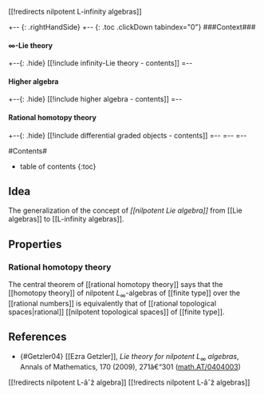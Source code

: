 [[!redirects nilpotent L-infinity algebras]]

+-- {: .rightHandSide}
+-- {: .toc .clickDown tabindex="0"}
###Context###
#### $\infty$-Lie theory
+--{: .hide}
[[!include infinity-Lie theory - contents]]
=--
#### Higher algebra
+--{: .hide}
[[!include higher algebra - contents]]
=--
#### Rational homotopy theory
+--{: .hide}
[[!include differential graded objects - contents]]
=--
=--
=--


#Contents#
* table of contents
{:toc}

## Idea

The generalization of the concept of _[[nilpotent Lie algebra]]_ from [[Lie algebras]] to [[L-infinity algebras]].

## Properties

### Rational homotopy theory

The central theorem of [[rational homotopy theory]] says that the [[homotopy theory]] of  nilpotent $L_\infty$-algebras of [[finite type]] over the [[rational numbers]] is equivalently that of [[rational topological spaces|rational]] [[nilpotent topological spaces]] of [[finite type]].


## References

* {#Getzler04} [[Ezra Getzler]], _Lie theory for nilpotent $L_\infty$ algebras_, Annals of Mathematics, 170 (2009), 271â€“301 ([math.AT/0404003](http://arxiv.org/abs/math/0404003))

[[!redirects nilpotent L-âˆž algebra]]
[[!redirects nilpotent L-âˆž algebras]]
